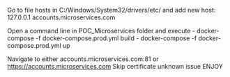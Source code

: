 Go to file hosts in C:/Windows/System32/drivers/etc/ and add new host:
127.0.0.1   accounts.microservices.com

Open a command line in POC_Microservices folder and execute 
    - docker-compose -f docker-compose.prod.yml build
    - docker-compose -f docker-compose.prod.yml up

Navigate to either accounts.microservices.com:81 or https://accounts.microservices.com
Skip certificate unknown issue
ENJOY
